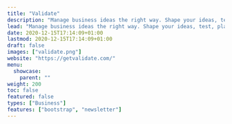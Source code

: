 ```yaml
---
title: "Validate"
description: "Manage business ideas the right way. Shape your ideas, test, plan, collaborate, and get organized — all in one tool."
lead: "Manage business ideas the right way. Shape your ideas, test, plan, collaborate, and get organized — all in one tool. Coming soon!"
date: 2020-12-15T17:14:09+01:00
lastmod: 2020-12-15T17:14:09+01:00
draft: false
images: ["validate.png"]
website: "https://getvalidate.com/"
menu:
  showcase:
    parent: ""
weight: 200
toc: false
featured: false
types: ["Business"]
features: ["bootstrap", "newsletter"]
---
```

